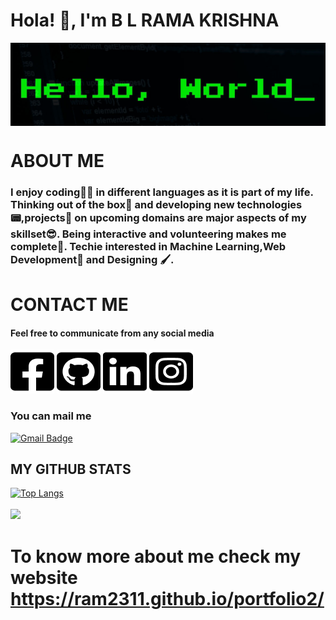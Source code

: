 # Hola! 👋, I'm B L RAMA KRISHNA
<img align="center" src="helloworld.PNG" alt=“image” width=1000px/>

# ABOUT ME 

### I enjoy coding👨‍💻 in different languages as it is part of my life. Thinking out of the box🎁 and developing new technologies📟,projects📝 on upcoming domains are major aspects of my skillset😎. Being interactive and volunteering makes me complete🤗. Techie interested in Machine Learning,Web Development🧐 and Designing 🖌.

# CONTACT ME
#### Feel free to communicate from any social media

[![](https://github.com/Praneethpsp/Praneethpsp/blob/master/facebook-square-brands%201.png)](https://www.facebook.com/profile.php?id=100002515919118)
[![](https://github.com/Praneethpsp/Praneethpsp/blob/master/github-square-brands%201.png)](https://github.com/ram2311)
[![](https://github.com/Praneethpsp/Praneethpsp/blob/master/linkedin-brands%201.png)](https://www.linkedin.com/in/b-l-rama-krishna-181aa2182/)
[![](https://github.com/Praneethpsp/Praneethpsp/blob/master/instagram-square-brands%201.png)](https://www.instagram.com/ram_2311/)


### You can mail me
[![Gmail Badge](https://img.shields.io/badge/-RAMA%20KRISHNA-c14438?style=flat-square&logo=Gmail&logoColor=white&link=mailto:lakshmiramakrishna.2018@vitstudent.ac.in)](mailto:lakshmiramakrishna.2018@vitstudent.ac.in)

## MY GITHUB STATS
[![Top Langs](https://github-readme-stats.vercel.app/api/top-langs/?username=ram2311&layout=compact)](https://github.com/anuraghazra/github-readme-stats)
<br><br>
![](https://komarev.com/ghpvc/?username=ram2311&color=ffd700&style=plastic)

# To know more about me check my website https://ram2311.github.io/portfolio2/
